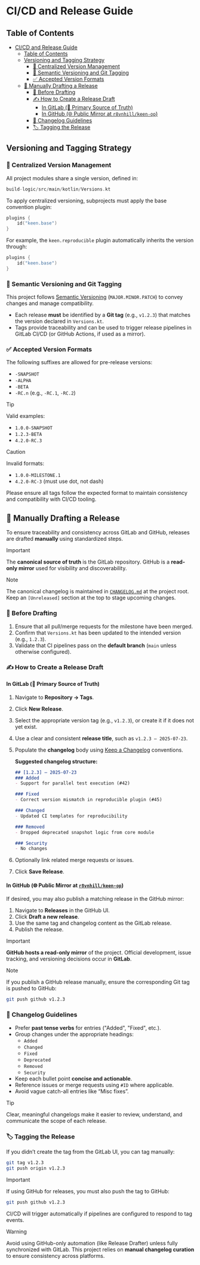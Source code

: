 # CI/CD and Release Guide

## Table of Contents

- [CI/CD and Release Guide](#cicd-and-release-guide)
  - [Table of Contents](#table-of-contents)
  - [Versioning and Tagging Strategy](#versioning-and-tagging-strategy)
    - [🔖 Centralized Version Management](#-centralized-version-management)
    - [🧭 Semantic Versioning and Git Tagging](#-semantic-versioning-and-git-tagging)
    - [✅ Accepted Version Formats](#-accepted-version-formats)
  - [📝 Manually Drafting a Release](#-manually-drafting-a-release)
    - [🧪 Before Drafting](#-before-drafting)
    - [✍️ How to Create a Release Draft](#️-how-to-create-a-release-draft)
      - [In GitLab (🔐 Primary Source of Truth)](#in-gitlab--primary-source-of-truth)
      - [In GitHub (🌐 Public Mirror at `r8vnhill/keen-op`)](#in-github--public-mirror-at-r8vnhillkeen-op)
    - [🧾 Changelog Guidelines](#-changelog-guidelines)
    - [🏷️ Tagging the Release](#️-tagging-the-release)

## Versioning and Tagging Strategy

### 🔖 Centralized Version Management

All project modules share a single version, defined in:

```kotlin
build-logic/src/main/kotlin/Versions.kt
```

To apply centralized versioning, subprojects must apply the base convention plugin:

```kotlin
plugins {
    id("keen.base")
}
```

For example, the `keen.reproducible` plugin automatically inherits the version through:

```kotlin
plugins {
    id("keen.base")
}
```

### 🧭 Semantic Versioning and Git Tagging

This project follows [Semantic Versioning](https://semver.org) (`MAJOR.MINOR.PATCH`) to convey changes and manage compatibility.

- Each release **must** be identified by a **Git tag** (e.g., `v1.2.3`) that matches the version declared in `Versions.kt`.
- Tags provide traceability and can be used to trigger release pipelines in GitLab CI/CD (or GitHub Actions, if used as a mirror).

### ✅ Accepted Version Formats

The following suffixes are allowed for pre-release versions:

- `-SNAPSHOT`
- `-ALPHA`
- `-BETA`
- `-RC.n` (e.g., `-RC.1`, `-RC.2`)

> [!tip]
> Valid examples:
> - `1.0.0-SNAPSHOT`
> - `1.2.3-BETA`
> - `4.2.0-RC.3`

> [!caution]
> Invalid formats:
> - `1.0.0-MILESTONE.1`
> - `4.2.0-RC-3` (must use dot, not dash)

Please ensure all tags follow the expected format to maintain consistency and compatibility with CI/CD tooling.

## 📝 Manually Drafting a Release

To ensure traceability and consistency across GitLab and GitHub, releases are drafted **manually** using standardized steps.

> [!important]
> The **canonical source of truth** is the GitLab repository. GitHub is a **read-only mirror** used for visibility and discoverability.

> [!note]
> The canonical changelog is maintained in [`CHANGELOG.md`](../CHANGELOG.md) at the project root. Keep an `[Unreleased]` section at the top to stage upcoming changes.

### 🧪 Before Drafting

1. Ensure that all pull/merge requests for the milestone have been merged.
2. Confirm that `Versions.kt` has been updated to the intended version (e.g., `1.2.3`).
3. Validate that CI pipelines pass on the **default branch** (`main` unless otherwise configured).

### ✍️ How to Create a Release Draft

#### In GitLab (🔐 Primary Source of Truth)

1. Navigate to **Repository → Tags**.
2. Click **New Release**.
3. Select the appropriate version tag (e.g., `v1.2.3`), or create it if it does not yet exist.
4. Use a clear and consistent **release title**, such as `v1.2.3 – 2025-07-23`.
5. Populate the **changelog** body using [Keep a Changelog](https://keepachangelog.com) conventions.

    **Suggested changelog structure:**

    ```md
    ## [1.2.3] – 2025-07-23
    ### Added
    - Support for parallel test execution (#42)

    ### Fixed
    - Correct version mismatch in reproducible plugin (#45)

    ### Changed
    - Updated CI templates for reproducibility

    ### Removed
    - Dropped deprecated snapshot logic from core module

    ### Security
    - No changes
    ```

6. Optionally link related merge requests or issues.
7. Click **Save Release**.

#### In GitHub (🌐 Public Mirror at [`r8vnhill/keen-op`](https://github.com/r8vnhill/keen-op))

If desired, you may also publish a matching release in the GitHub mirror:

1. Navigate to **Releases** in the GitHub UI.
2. Click **Draft a new release**.
3. Use the same tag and changelog content as the GitLab release.
4. Publish the release.

> [!important]
> **GitHub hosts a read-only mirror** of the project. Official development, issue tracking, and versioning decisions occur in **GitLab**.

> [!note]
> If you publish a GitHub release manually, ensure the corresponding Git tag is pushed to GitHub:
>
> ```bash
> git push github v1.2.3
> ```

### 🧾 Changelog Guidelines

- Prefer **past tense verbs** for entries ("Added", "Fixed", etc.).
- Group changes under the appropriate headings:
  - `Added`
  - `Changed`
  - `Fixed`
  - `Deprecated`
  - `Removed`
  - `Security`
- Keep each bullet point **concise and actionable**.
- Reference issues or merge requests using `#ID` where applicable.
- Avoid vague catch-all entries like “Misc fixes”.

> [!tip]
> Clear, meaningful changelogs make it easier to review, understand, and communicate the scope of each release.

### 🏷️ Tagging the Release

If you didn’t create the tag from the GitLab UI, you can tag manually:

```bash
git tag v1.2.3
git push origin v1.2.3
```

> [!important]
> If using GitHub for releases, you must also push the tag to GitHub:
>
> ```bash
> git push github v1.2.3
> ```

CI/CD will trigger automatically if pipelines are configured to respond to tag events.

> [!warning]
> Avoid using GitHub-only automation (like Release Drafter) unless fully synchronized with GitLab. This project relies on **manual changelog curation** to ensure consistency across platforms.
